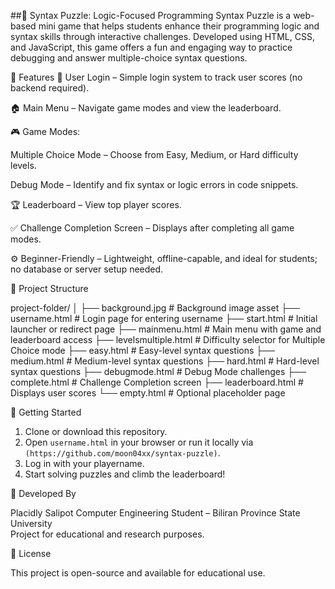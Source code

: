 ##🧩 Syntax Puzzle: Logic-Focused Programming
Syntax Puzzle is a web-based mini game that helps students enhance their programming logic and syntax skills through interactive challenges. Developed using HTML, CSS, and JavaScript, this game offers a fun and engaging way to practice debugging and answer multiple-choice syntax questions.

🎯 Features
🔐 User Login – Simple login system to track user scores (no backend required).

🏠 Main Menu – Navigate game modes and view the leaderboard.

🎮 Game Modes:

Multiple Choice Mode – Choose from Easy, Medium, or Hard difficulty levels.

Debug Mode – Identify and fix syntax or logic errors in code snippets.

🏆 Leaderboard – View top player scores.

✅ Challenge Completion Screen – Displays after completing all game modes.

⚙️ Beginner-Friendly – Lightweight, offline-capable, and ideal for students; no database or server setup needed.



📂 Project Structure

project-folder/
│
├── background.jpg           # Background image asset
├── username.html            # Login page for entering username
├── start.html               # Initial launcher or redirect page
├── mainmenu.html            # Main menu with game and leaderboard access
├── levelsmultiple.html      # Difficulty selector for Multiple Choice mode
├── easy.html                # Easy-level syntax questions
├── medium.html              # Medium-level syntax questions
├── hard.html                # Hard-level syntax questions
├── debugmode.html           # Debug Mode challenges
├── complete.html            # Challenge Completion screen
├── leaderboard.html         # Displays user scores
└── empty.html               # Optional placeholder page

🚀 Getting Started

1. Clone or download this repository.
2. Open `username.html` in your browser or run it locally via `(https://github.com/moon04xx/syntax-puzzle)`.
3. Log in with your playername.
4. Start solving puzzles and climb the leaderboard!

👤 Developed By

Placidly Salipot
Computer Engineering Student – Biliran Province State University  
Project for educational and research purposes.

📄 License

This project is open-source and available for educational use.
